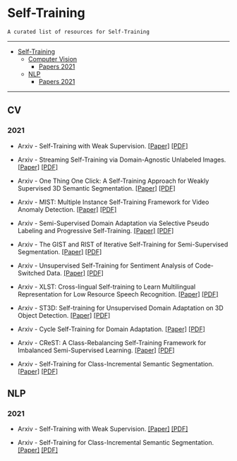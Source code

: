 # Self-Training

    A curated list of resources for Self-Training

---

- [Self-Training](#self-training)
  - [Computer Vision](#cv)
    - [Papers 2021](#2021)
  - [NLP](#nlp)
    - [Papers 2021](#2021)
---


## CV

### 2021

* Arxiv - Self-Training with Weak Supervision. [[Paper]](https://arxiv.org/abs/2104.05514) [[PDF]](https://arxiv.org/pdf/2104.05514.pdf)

* Arxiv - Streaming Self-Training via Domain-Agnostic Unlabeled Images. [[Paper]](https://arxiv.org/abs/2104.03309) [[PDF]](https://arxiv.org/pdf/2104.03309.pdf)

* Arxiv - One Thing One Click: A Self-Training Approach for Weakly Supervised 3D Semantic Segmentation. [[Paper]](https://arxiv.org/abs/2104.02246) [[PDF]](https://arxiv.org/pdf/2104.02246.pdf)

* Arxiv - MIST: Multiple Instance Self-Training Framework for Video Anomaly Detection. [[Paper]](https://arxiv.org/abs/2104.01633) [[PDF]](https://arxiv.org/pdf/2104.01633.pdf)

* Arxiv - Semi-Supervised Domain Adaptation via Selective Pseudo Labeling and Progressive Self-Training. [[Paper]](https://arxiv.org/abs/2104.00319) [[PDF]](https://arxiv.org/pdf/2104.00319.pdf)

* Arxiv - The GIST and RIST of Iterative Self-Training for Semi-Supervised Segmentation. [[Paper]](https://arxiv.org/abs/2103.17105) [[PDF]](https://arxiv.org/pdf/2103.17105.pdf)

* Arxiv - Unsupervised Self-Training for Sentiment Analysis of Code-Switched Data. [[Paper]](https://arxiv.org/abs/2103.14797) [[PDF]](https://arxiv.org/pdf/2103.14797.pdf)

* Arxiv - XLST: Cross-lingual Self-training to Learn Multilingual Representation for Low Resource Speech Recognition. [[Paper]](https://arxiv.org/abs/2012.03362) [[PDF]](https://arxiv.org/pdf/2103.08207.pdf)

* Arxiv - ST3D: Self-training for Unsupervised Domain Adaptation on 3D Object Detection. [[Paper]](https://arxiv.org/abs/2103.05346) [[PDF]](https://arxiv.org/pdf/2103.05346.pdf)

* Arxiv - Cycle Self-Training for Domain Adaptation. [[Paper]](https://arxiv.org/abs/2103.03571) [[PDF]](https://arxiv.org/pdf/2103.03571.pdf)

* Arxiv - CReST: A Class-Rebalancing Self-Training Framework for Imbalanced Semi-Supervised Learning. [[Paper]](https://arxiv.org/abs/2102.09559) [[PDF]](https://arxiv.org/pdf/2102.09559.pdf)

* Arxiv - Self-Training for Class-Incremental Semantic Segmentation. [[Paper]](https://arxiv.org/abs/2012.03362) [[PDF]](https://arxiv.org/pdf/2012.03362.pdf)



## NLP

### 2021

* Arxiv - Self-Training with Weak Supervision. [[Paper]](https://arxiv.org/abs/2104.05514) [[PDF]](https://arxiv.org/pdf/2104.05514.pdf)

* Arxiv - Self-Training for Class-Incremental Semantic Segmentation. [[Paper]](https://arxiv.org/abs/2012.03362) [[PDF]](https://arxiv.org/pdf/2012.03362.pdf)

